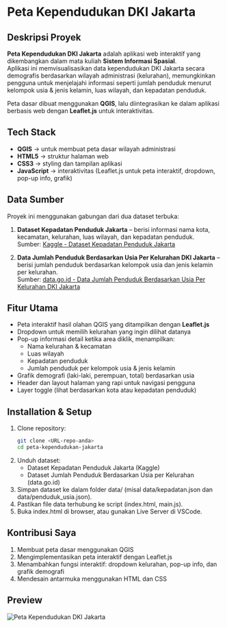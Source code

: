 # Peta Kependudukan DKI Jakarta

## Deskripsi Proyek
**Peta Kependudukan DKI Jakarta** adalah aplikasi web interaktif yang dikembangkan dalam mata kuliah **Sistem Informasi Spasial**.  
Aplikasi ini memvisualisasikan data kependudukan DKI Jakarta secara demografis berdasarkan wilayah administrasi (kelurahan), memungkinkan pengguna untuk menjelajahi informasi seperti jumlah penduduk menurut kelompok usia & jenis kelamin, luas wilayah, dan kepadatan penduduk.  

Peta dasar dibuat menggunakan **QGIS**, lalu diintegrasikan ke dalam aplikasi berbasis web dengan **Leaflet.js** untuk interaktivitas.

## Tech Stack
- **QGIS** → untuk membuat peta dasar wilayah administrasi  
- **HTML5** → struktur halaman web  
- **CSS3** → styling dan tampilan aplikasi  
- **JavaScript** → interaktivitas (Leaflet.js untuk peta interaktif, dropdown, pop-up info, grafik)  

## Data Sumber
Proyek ini menggunakan gabungan dari dua dataset terbuka:  
1. **Dataset Kepadatan Penduduk Jakarta** – berisi informasi nama kota, kecamatan, kelurahan, luas wilayah, dan kepadatan penduduk.  
   Sumber: [Kaggle - Dataset Kepadatan Penduduk Jakarta](https://www.kaggle.com/datasets/elsaesitiya/dataset-kepadatan-penduduk-jakarta)  

2. **Data Jumlah Penduduk Berdasarkan Usia Per Kelurahan DKI Jakarta** – berisi jumlah penduduk berdasarkan kelompok usia dan jenis kelamin per kelurahan.  
   Sumber: [data.go.id - Data Jumlah Penduduk Berdasarkan Usia Per Kelurahan DKI Jakarta](https://data.go.id/dataset/dataset/data-jumlah-penduduk-berdasarkan-usia-per-kelurahan-dki-jakarta)  

## Fitur Utama
- Peta interaktif hasil olahan QGIS yang ditampilkan dengan **Leaflet.js**  
- Dropdown untuk memilih kelurahan yang ingin dilihat datanya  
- Pop-up informasi detail ketika area diklik, menampilkan:  
  - Nama kelurahan & kecamatan  
  - Luas wilayah  
  - Kepadatan penduduk  
  - Jumlah penduduk per kelompok usia & jenis kelamin  
- Grafik demografi (laki-laki, perempuan, total) berdasarkan usia  
- Header dan layout halaman yang rapi untuk navigasi pengguna  
- Layer toggle (lihat berdasarkan kota atau kepadatan penduduk)  

## Installation & Setup
1. Clone repository:
   ```bash
   git clone <URL-repo-anda>
   cd peta-kependudukan-jakarta
2. Unduh dataset:
   - Dataset Kepadatan Penduduk Jakarta (Kaggle)
   - Dataset Jumlah Penduduk Berdasarkan Usia per Kelurahan (data.go.id)
3. Simpan dataset ke dalam folder data/ (misal data/kepadatan.json dan data/penduduk_usia.json).
4. Pastikan file data terhubung ke script (index.html, main.js).
5. Buka index.html di browser, atau gunakan Live Server di VSCode.

## Kontribusi Saya
1. Membuat peta dasar menggunakan QGIS
2. Mengimplementasikan peta interaktif dengan Leaflet.js
3. Menambahkan fungsi interaktif: dropdown kelurahan, pop-up info, dan grafik demografi
4. Mendesain antarmuka menggunakan HTML dan CSS

## Preview
![Peta Kependudukan DKI Jakarta](./Peta%20Kependudukan%20DKI%20Jakarta.png)

